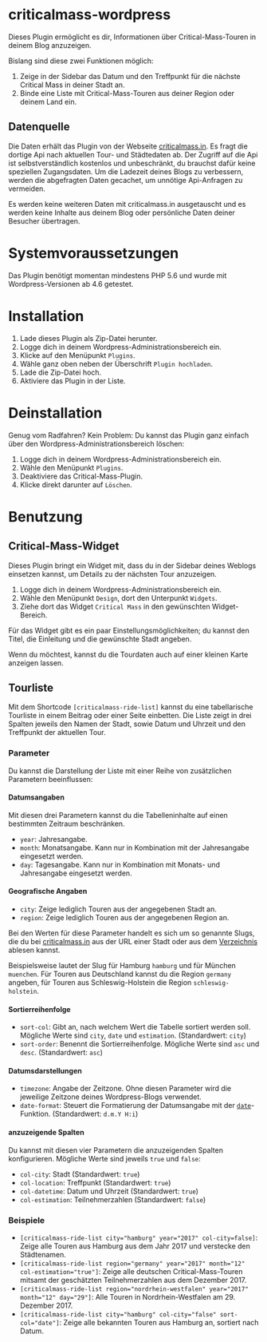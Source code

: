 # criticalmass-wordpress

Dieses Plugin ermöglicht es dir, Informationen über Critical-Mass-Touren in deinem Blog anzuzeigen.

Bislang sind diese zwei Funktionen möglich:

1. Zeige in der Sidebar das Datum und den Treffpunkt für die nächste Critical Mass in deiner Stadt an.
2. Binde eine Liste mit Critical-Mass-Touren aus deiner Region oder deinem Land ein.

## Datenquelle

Die Daten erhält das Plugin von der Webseite [criticalmass.in](https://criticalmass.in/).  Es fragt die dortige Api nach aktuellen Tour- und Städtedaten ab. Der Zugriff auf die Api ist selbstverständlich kostenlos und unbeschränkt, du brauchst dafür keine speziellen Zugangsdaten. Um die Ladezeit deines Blogs zu verbessern, werden die abgefragten Daten gecachet, um unnötige Api-Anfragen zu vermeiden.
 
Es werden keine weiteren Daten mit criticalmass.in ausgetauscht und es werden keine Inhalte aus deinem Blog oder persönliche Daten deiner Besucher übertragen.

# Systemvoraussetzungen

Das Plugin benötigt momentan mindestens PHP 5.6 und wurde mit Wordpress-Versionen ab 4.6 getestet.

# Installation

1. Lade dieses Plugin als Zip-Datei herunter.
2. Logge dich in deinem Wordpress-Administrationsbereich ein.
3. Klicke auf den Menüpunkt `Plugins`.
4. Wähle ganz oben neben der Überschrift `Plugin hochladen`.
5. Lade die Zip-Datei hoch.
6. Aktiviere das Plugin in der Liste.

# Deinstallation

Genug vom Radfahren? Kein Problem: Du kannst das Plugin ganz einfach über den Wordpress-Administrationsbereich löschen:

1. Logge dich in deinem Wordpress-Administrationsbereich ein.
2. Wähle den Menüpunkt `Plugins`.
3. Deaktiviere das Critical-Mass-Plugin.
4. Klicke direkt darunter auf `Löschen`.

# Benutzung

## Critical-Mass-Widget

Dieses Plugin bringt ein Widget mit, dass du in der Sidebar deines Weblogs einsetzen kannst, um Details zu der nächsten Tour anzuzeigen.

1. Logge dich in deinem Wordpress-Administrationsbereich ein.
2. Wähle den Menüpunkt `Design`, dort den Unterpunkt `Widgets`.
3. Ziehe dort das Widget `Critical Mass` in den gewünschten Widget-Bereich.

Für das Widget gibt es ein paar Einstellungsmöglichkeiten; du kannst den Titel, die Einleitung und die gewünschte Stadt angeben.

Wenn du möchtest, kannst du die Tourdaten auch auf einer kleinen Karte anzeigen lassen.

## Tourliste

Mit dem Shortcode `[criticalmass-ride-list]` kannst du eine tabellarische Tourliste in einem Beitrag oder einer Seite einbetten. Die Liste zeigt in drei Spalten jeweils den Namen der Stadt, sowie Datum und Uhrzeit und den Treffpunkt der aktuellen Tour.

### Parameter
Du kannst die Darstellung der Liste mit einer Reihe von zusätzlichen Parametern beeinflussen:

#### Datumsangaben

Mit diesen drei Parametern kannst du die Tabelleninhalte auf einen bestimmten Zeitraum beschränken.

- `year`: Jahresangabe.
- `month`: Monatsangabe. Kann nur in Kombination mit der Jahresangabe eingesetzt werden.
- `day`: Tagesangabe. Kann nur in Kombination mit Monats- und Jahresangabe eingesetzt werden.

#### Geografische Angaben

- `city`: Zeige lediglich Touren aus der angegebenen Stadt an.
- `region`: Zeige lediglich Touren aus der angegebenen Region an.

Bei den Werten für diese Parameter handelt es sich um so genannte Slugs, die du bei [criticalmass.in](https://criticalmass.in/) aus der URL einer Stadt oder aus dem [Verzeichnis](https://criticalmass.in/world) ablesen kannst.

Beispielsweise lautet der Slug für Hamburg `hamburg` und für München `muenchen`. Für Touren aus Deutschland kannst du die Region `germany` angeben, für Touren aus Schleswig-Holstein die Region `schleswig-holstein`.

#### Sortierreihenfolge

- `sort-col`: Gibt an, nach welchem Wert die Tabelle sortiert werden soll. Mögliche Werte sind `city`, `date` und `estimation`. (Standardwert: `city`)
- `sort-order`: Benennt die Sortierreihenfolge. Mögliche Werte sind `asc` und `desc`. (Standardwert: `asc`)

#### Datumsdarstellungen

- `timezone`: Angabe der Zeitzone. Ohne diesen Parameter wird die jeweilige Zeitzone deines Wordpress-Blogs verwendet.
- `date-format`: Steuert die Formatierung der Datumsangabe mit der [`date`](http://php.net/manual/de/function.date.php)-Funktion. (Standardwert: `d.m.Y H:i`)

#### anzuzeigende Spalten

Du kannst mit diesen vier Parametern die anzuzeigenden Spalten konfigurieren. Mögliche Werte sind jeweils `true` und `false`:
- `col-city`: Stadt (Standardwert: `true`)
- `col-location`: Treffpunkt (Standardwert: `true`)
- `col-datetime`: Datum und Uhrzeit (Standardwert: `true`)
- `col-estimation`: Teilnehmerzahlen (Standardwert: `false`)

### Beispiele

- `[criticalmass-ride-list city="hamburg" year="2017" col-city=false]`: Zeige alle Touren aus Hamburg aus dem Jahr 2017 und verstecke den Städtenamen.
- `[criticalmass-ride-list region="germany" year="2017" month="12" col-estimation="true"]`: Zeige alle deutschen Critical-Mass-Touren mitsamt der geschätzten Teilnehmerzahlen aus dem Dezember 2017.
- `[criticalmass-ride-list region="nordrhein-westfalen" year="2017" month="12" day="29"]`: Alle Touren in Nordrhein-Westfalen am 29. Dezember 2017.
- `[criticalmass-ride-list city="hamburg" col-city="false" sort-col="date"]`: Zeige alle bekannten Touren aus Hamburg an, sortiert nach Datum.
